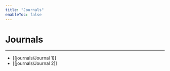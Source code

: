 ```yaml
---
title: "Journals"
enableToc: false
---
```


# Journals
---
-	[[journals/Journal 1]]
-	[[journals/Journal 2]]